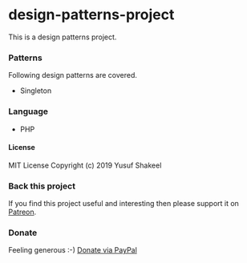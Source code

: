 # design-patterns-project
This is a design patterns project.

### Patterns

Following design patterns are covered.

* Singleton

### Language

* PHP

#### License

MIT License Copyright (c) 2019 Yusuf Shakeel

### Back this project

If you find this project useful and interesting then please support it on [Patreon](https://www.patreon.com/yusufshakeel).

### Donate
Feeling generous :-) [Donate via PayPal](https://www.paypal.me/yusufshakeel)